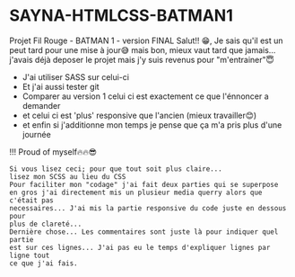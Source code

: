 # SAYNA-HTMLCSS-BATMAN1
Projet Fil Rouge - BATMAN 1 - version FINAL
Salut!! 😁, Je sais qu'il est un peut tard pour une mise à jour😅
mais bon, mieux vaut tard que jamais... j'avais déjà deposer le projet mais
j'y suis revenus pour "m'entrainer"😇

- J'ai utiliser SASS sur celui-ci
- Et j'ai aussi tester git
- Comparer au version 1 celui ci est exactement ce que l'énnoncer a demander
- et celui ci est 'plus' responsive que l'ancien
(mieux travailler😊)
- et enfin si j'additionne mon temps je pense que ça m'a pris plus d'une journée

!!! Proud of myself🔥🔥😎

    Si vous lisez ceci; pour que tout soit plus claire... 
    lisez mon SCSS au lieu du CSS
    Pour faciliter mon "codage" j'ai fait deux parties qui se superpose
    en gros j'ai directement mis un plusieur media querry alors que c'était pas
    necessaires... J'ai mis la partie responsive du code juste en dessous pour
    plus de clareté...
    Dernière chose... Les commentaires sont juste là pour indiquer quel partie
    est sur ces lignes... J'ai pas eu le temps d'expliquer lignes par ligne tout
    ce que j'ai fais.